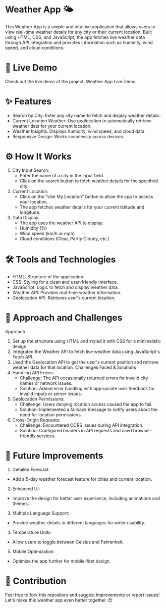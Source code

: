# Weather App 🌤️
This Weather App is a simple and intuitive application that allows users to view real-time weather details for any city or their current location. Built using HTML, CSS, and JavaScript, the app fetches live weather data through API integration and provides information such as humidity, wind speed, and cloud conditions.

# 🚀 Live Demo
Check out the live demo of the project:
Weather App Live Demo

# ✨ Features
- Search by City: Enter any city name to fetch and display weather details.
- Current Location Weather: Use geolocation to automatically retrieve weather data for your current location.
- Weather Insights: Displays humidity, wind speed, and cloud data.
- Responsive Design: Works seamlessly across devices.

# ⚙️ How It Works
1. City Input Search:
   - Enter the name of a city in the input field.
   - Click on the search button to fetch weather details for the specified city.
2. Current Location:
   - Click on the "Use My Location" button to allow the app to access your location.
   - The app fetches weather details for your current latitude and longitude.
3. Data Display:
   - The app uses the weather API to display:
   - Humidity (%)
    - Wind speed (km/h or mph)
    - Cloud conditions (Clear, Partly Cloudy, etc.)

# 🛠️ Tools and Technologies
- HTML: Structure of the application.
- CSS: Styling for a clean and user-friendly interface.
- JavaScript: Logic to fetch and display weather data.
- Weather API: Provides real-time weather information.
- Geolocation API: Retrieves user's current location.

# 🧠 Approach and Challenges
Approach
   1. Set up the structure using HTML and styled it with CSS for a minimalistic design.
   2. Integrated the Weather API to fetch live weather data using JavaScript's Fetch API.
   3. Used the Geolocation API to get the user's current position and retrieve weather data for that location.
Challenges Faced & Solutions
   1. Handling API Errors:
      - Challenge: The API occasionally returned errors for invalid city names or network issues.
      - Solution: Added error handling with appropriate user feedback for invalid inputs or server issues.
   2. Geolocation Permissions:
      - Challenge: Users denying location access caused the app to fail.
      - Solution: Implemented a fallback message to notify users about the need for location permissions.
   3. Cross-Origin Requests:
      - Challenge: Encountered CORS issues during API integration.
      - Solution: Configured headers in API requests and used browser-friendly services.
     
# 🚀 Future Improvements
1. Detailed Forecast:
  - Add a 5-day weather forecast feature for cities and current location.
2. Enhanced UI:
  - Improve the design for better user experience, including animations and themes.
3. Multiple Language Support:
  - Provide weather details in different languages for wider usability.
4. Temperature Units:
  - Allow users to toggle between Celsius and Fahrenheit.
5. Mobile Optimization:
  - Optimize the app further for mobile-first design.

# 🌟 Contribution
Feel free to fork this repository and suggest improvements or report issues! Let's make this weather app even better together. 😊
        
      
